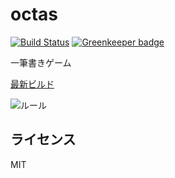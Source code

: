 # octas

[![Build Status](https://travis-ci.org/kurgm/octas.svg?branch=master)](https://travis-ci.org/kurgm/octas)
[![Greenkeeper badge](https://badges.greenkeeper.io/kurgm/octas.svg)](https://greenkeeper.io/)

一筆書きゲーム

[最新ビルド](https://kurgm.github.io/octas/)

![ルール](https://pbs.twimg.com/media/CrMVr-vUIAAfpEY.png:orig)

## ライセンス
MIT
